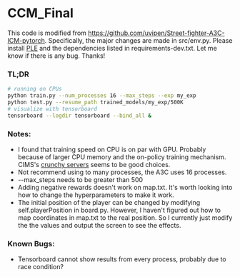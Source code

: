 # CCM_Final
This code is modified from https://github.com/uvipen/Street-fighter-A3C-ICM-pytorch. Specifically, the major changes are made in src/env.py. Please install [PLE](https://pygame-learning-environment.readthedocs.io/) and the dependencies listed in requirements-dev.txt. Let me know if there is any bug. Thanks!

### TL;DR 
```bash
# running on CPUs
python train.py --num_processes 16 --max_steps --exp my_exp
python test.py --resume_path trained_models/my_exp/500K
# visualize with tensorboard
tensorboard --logdir tensorboard --bind_all &
```

### Notes:
* I found that training speed on CPU is on par with GPU. Probably because of larger CPU memory and the on-policy training mechanism. CIMS's [crunchy servers](https://cims.nyu.edu/webapps/content/systems/resources/computeservers) seems to be good choices.
* Not recommend using to many processes, the A3C uses 16 processes.
* --max_steps needs to be greater than 500
* Adding negative rewards doesn't work on map.txt. It's worth looking into how to change the hyperparameters to make it work.
* The initial position of the player can be changed by modifying self.playerPosition in board.py. However, I haven't figured out how to map coordinates in map.txt to the real position. So I currently just modify the the values and output the screen to see the effects.

### Known Bugs:
* Tensorboard cannot show results from every process, probably due to race condition?

